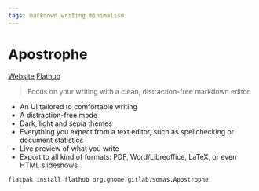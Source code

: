 ```yaml
---
tags: markdown writing minimalism
---
```

# Apostrophe
[Website](https://apps.gnome.org/en-GB/app/org.gnome.gitlab.somas.Apostrophe/) [Flathub](https://flathub.org/apps/details/org.gnome.gitlab.somas.Apostrophe)
> Focus on your writing with a clean, distraction-free markdown editor.

-   An UI tailored to comfortable writing
-   A distraction-free mode
-   Dark, light and sepia themes
-   Everything you expect from a text editor, such as spellchecking or document statistics
-   Live preview of what you write
-   Export to all kind of formats: PDF, Word/Libreoffice, LaTeX, or even HTML slideshows

```sh
flatpak install flathub org.gnome.gitlab.somas.Apostrophe
```